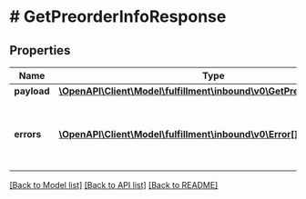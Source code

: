 # # GetPreorderInfoResponse

## Properties

Name | Type | Description | Notes
------------ | ------------- | ------------- | -------------
**payload** | [**\OpenAPI\Client\Model\fulfillment\inbound\v0\GetPreorderInfoResult**](GetPreorderInfoResult.md) |  | [optional]
**errors** | [**\OpenAPI\Client\Model\fulfillment\inbound\v0\Error[]**](Error.md) | A list of error responses returned when a request is unsuccessful. | [optional]

[[Back to Model list]](../../README.md#models) [[Back to API list]](../../README.md#endpoints) [[Back to README]](../../README.md)
